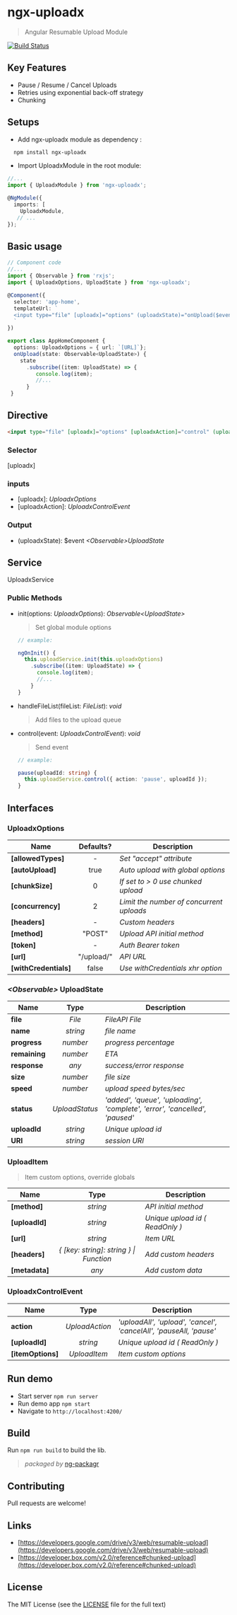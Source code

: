# ngx-uploadx

> Angular Resumable Upload Module

[![Build Status](https://travis-ci.org/kukhariev/ngx-uploadx.svg?branch=master)](https://travis-ci.org/kukhariev/ngx-uploadx)

## Key Features

* Pause / Resume / Cancel Uploads
* Retries using exponential back-off strategy
* Chunking

## Setups

* Add ngx-uploadx module as dependency :

```sh
  npm install ngx-uploadx
```

* Import UploadxModule in the root module:

```ts
//...
import { UploadxModule } from 'ngx-uploadx';

@NgModule({
  imports: [
    UploadxModule,
   // ...
});
```

## Basic usage

```ts
// Component code
//...
import { Observable } from 'rxjs';
import { UploadxOptions, UploadState } from 'ngx-uploadx';

@Component({
  selector: 'app-home',
  templateUrl: `
  <input type="file" [uploadx]="options" (uploadxState)="onUpload($event)">
  `
})

export class AppHomeComponent {
  options: UploadxOptions = { url: `[URL]`};
  onUpload(state: Observable<UploadState>) {
    state
      .subscribe((item: UploadState) => {
         console.log(item);
         //...
      }
 }
```

## Directive

```html
<input type="file" [uploadx]="options" [uploadxAction]="control" (uploadxState)="onUpload($event)">
```

### Selector

\[uploadx\]

### inputs

* \[uploadx\]: _UploadxOptions_
* \[uploadxAction\]: _UploadxControlEvent_

### Output

* (uploadxState): $event _\<Observable\>UploadState_

## Service

UploadxService

### Public Methods

* init(options: _UploadxOptions_): _Observable\<UploadState\>_

  > Set global module options

  ```ts
  // example:

  ngOnInit() {
    this.uploadService.init(this.uploadxOptions)
      .subscribe((item: UploadState) => {
        console.log(item);
        //...
      }
  }
  ```

* handleFileList(fileList: _FileList_): _void_
  > Add files to the upload queue
* control(event: _UploadxControlEvent_): _void_

  > Send event

  ```ts
  // example:

  pause(uploadId: string) {
    this.uploadService.control({ action: 'pause', uploadId });
  }
  ```

## Interfaces

### UploadxOptions

| Name                  | Defaults?  | Description                              |
| --------------------- | :--------: | ---------------------------------------- |
| **[allowedTypes]**    |     -      | _Set "accept" attribute_                 |
| **[autoUpload]**      |    true    | _Auto upload with global options_        |
| **[chunkSize]**       |     0      | _If set to > 0 use chunked upload_       |
| **[concurrency]**     |     2      | _Limit the number of concurrent uploads_ |
| **[headers]**         |     -      | _Custom headers_                         |
| **[method]**          |   "POST"   | _Upload API initial method_              |
| **[token]**           |     -      | _Auth Bearer token_                      |
| **[url]**             | "/upload/" | _API URL_                                |
| **[withCredentials]** |   false    | _Use withCredentials xhr option_         |

### _\<Observable\>_ UploadState

| Name          |      Type      | Description                                                                 |
| ------------- | :------------: | --------------------------------------------------------------------------- |
| **file**      |     _File_     | _FileAPI File_                                                              |
| **name**      |    _string_    | _file name_                                                                 |
| **progress**  |    _number_    | _progress percentage_                                                       |
| **remaining** |    _number_    | _ETA_                                                                       |
| **response**  |     _any_      | _success/error response_                                                    |
| **size**      |    _number_    | _file size_                                                                 |
| **speed**     |    _number_    | _upload speed bytes/sec_                                                    |
| **status**    | _UploadStatus_ | _'added', 'queue', 'uploading', 'complete', 'error', 'cancelled', 'paused'_ |
| **uploadId**  |    _string_    | _Unique upload id_                                                          |
| **URI**       |    _string_    | _session URI_                                                               |

### UploadItem

> Item custom options, override globals

| Name           |                  Type                   | Description                       |
| -------------- | :-------------------------------------: | --------------------------------- |
| **[method]**   |                _string_                 | _API initial method_              |
| **[uploadId]** |                _string_                 | _Unique upload id \( ReadOnly \)_ |
| **[url]**      |                _string_                 | _Item URL_                        |
| **[headers]**  | _{ [key: string]: string } \| Function_ | _Add custom headers_              |
| **[metadata]** |                  _any_                  | _Add custom data_                 |

### UploadxControlEvent

>

| Name              |      Type      | Description                                                        |
| ----------------- | :------------: | ------------------------------------------------------------------ |
| **action**        | _UploadAction_ | _'uploadAll', 'upload', 'cancel', 'cancelAll', 'pauseAll, 'pause'_ |
| **[uploadId]**    |    _string_    | _Unique upload id \( ReadOnly \)_                                  |
| **[itemOptions]** |  _UploadItem_  | _Item custom options_                                              |

## Run demo

* Start server `npm run server`
* Run demo app `npm start`
* Navigate to `http://localhost:4200/`

## Build

Run `npm run build` to build the lib.

> _packaged by_ [ng-packagr](https://github.com/dherges/ng-packagr)

## Contributing

Pull requests are welcome!

## Links

* [https://developers.google.com/drive/v3/web/resumable-upload](https://developers.google.com/drive/v3/web/resumable-upload)
* [https://developer.box.com/v2.0/reference#chunked-upload](https://developer.box.com/v2.0/reference#chunked-upload)

## License

The MIT License (see the [LICENSE](LICENSE) file for the full text)
